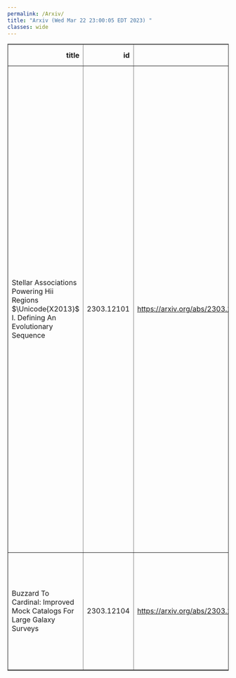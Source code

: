 ```yaml
---
permalink: /Arxiv/
title: "Arxiv (Wed Mar 22 23:00:05 EDT 2023) "
classes: wide
---
```

<table border="1" class="dataframe">
  <thead>
    <tr style="text-align: right;">
      <th>title</th>
      <th>id</th>
      <th>url</th>
      <th>authors</th>
      <th>Local Authors</th>
    </tr>
  </thead>
  <tbody>
    <tr>
      <td>Stellar Associations Powering Hii Regions $\Unicode{X2013}$ I. Defining   An Evolutionary Sequence</td>
      <td>2303.12101</td>
      <td><a href="https://arxiv.org/abs/2303.12101" target="_blank">https://arxiv.org/abs/2303.12101</a></td>
      <td>Fabian Scheuermann, Kathryn Kreckel, Ashley T. Barnes, Francesco Belfiore, Brent Groves, Stephen Hannon, Janice C. Lee, Rebecca Minsley, Erik Rosolowsky, Frank Bigiel, Guillermo A. Blanc, Médéric Boquien, Daniel A. Dale, Sinan Deger, Oleg V. Egorov, Eric Emsellem, Simon C. O. Glover, Kathryn Grasha, Hamid Hassani, Sarah Jeffreson, Ralf S. Klessen, J. M. Diederik Kruijssen, Kirsten L. Larson, Adam K. Leroy, Laura Lopez, Hsi-An Pan, Patricia Sánchez-Blázquez, Francesco Santoro, Eva Schinnerer, David A. Thilker, Brad C. Whitmore, Elizabeth J. Watkins, Thomas G. Williams</td>
      <td>Adam Leroy, Laura Lopez</td>
    </tr>
    <tr>
      <td>Buzzard To Cardinal: Improved Mock Catalogs For Large Galaxy Surveys</td>
      <td>2303.12104</td>
      <td><a href="https://arxiv.org/abs/2303.12104" target="_blank">https://arxiv.org/abs/2303.12104</a></td>
      <td>Chun-Hao To, Joseph Derose, Risa H. Wechsler, Eli Rykoff, Hao-Yi Wu, Susmita Adhikari, Elisabeth Krause, Eduardo Rozo, David H. Weinberg</td>
      <td>Chun-Hao To, David Weinberg</td>
    </tr>
  </tbody>
</table>